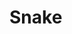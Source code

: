 # Snake

<canvas id="snakeCanvas" width="480" height="530" style="margin: auto; display: block;"></canvas>

<script src="/res/snake.js"></script>

